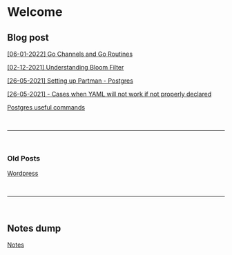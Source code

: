 # Welcome

## Blog post

[[06-01-2022] Go Channels and Go Routines](blogs/go/channels.md)

[[02-12-2021] Understanding Bloom Filter](blogs/bloom_filter/bloom_filter.md)

[[26-05-2021] Setting up Partman - Postgres](blogs/setting_up_partman/setting_up_partman.md)

[[26-05-2021] - Cases when YAML will not work if not properly declared](blogs/Cases_when_YAML_will_not_work_if_not_properly_declared.md)

[Postgres useful commands](blogs/postgres_useful_commands.md)

<br>
<hr>
<br>

### Old Posts

[Wordpress](https://samratkashipathi.wordpress.com/)

<br>
<hr>
<br>

## Notes dump

[Notes](blogs/notes.md)